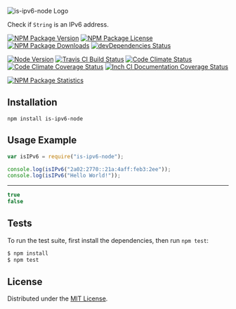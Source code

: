 ![is-ipv6-node Logo][logo]

Check if `String` is an IPv6 address.

[![NPM Package Version][npm-package-version-badge]][npm-package-url]
[![NPM Package License][npm-package-license-badge]][npm-package-license-url]
[![NPM Package Downloads][npm-package-downloads-badge]][npm-package-url]
[![devDependencies Status][devDependencies-status-badge]][devDependencies-status-page-url]

[![Node Version][node-version-badge]][node-downloads-page-url]
[![Travis CI Build Status][travis-ci-build-status-badge]][travis-ci-build-status-page-url]
[![Code Climate Status][code-climate-status-badge]][code-climate-status-page-url]
[![Code Climate Coverage Status][code-climate-coverage-status-badge]][code-climate-coverage-status-page-url]
[![Inch CI Documentation Coverage Status][inch-ci-documentation-coverage-status-badge]][inch-ci-documentation-coverage-status-page-url]

[![NPM Package Statistics][npm-package-statistics-badge]][npm-package-url]

## Installation

`npm install is-ipv6-node`

## Usage Example

```javascript
var isIPv6 = require("is-ipv6-node");

console.log(isIPv6("2a02:2770::21a:4aff:feb3:2ee"));
console.log(isIPv6("Hello World!"));
```

***

```javascript
true
false
```

## Tests

To run the test suite, first install the dependencies, then run `npm test`:

```bash
$ npm install
$ npm test
```

## License

Distributed under the [MIT License](LICENSE).

[logo]: https://cldup.com/v8he-2NwRt.png

[npm-package-url]: https://npmjs.org/package/is-ipv6-node

[npm-package-version-badge]: https://img.shields.io/npm/v/is-ipv6-node.svg?style=flat-square

[npm-package-license-badge]: https://img.shields.io/npm/l/is-ipv6-node.svg?style=flat-square
[npm-package-license-url]: http://opensource.org/licenses/MIT

[npm-package-downloads-badge]: https://img.shields.io/npm/dm/is-ipv6-node.svg?style=flat-square

[devDependencies-status-badge]: https://david-dm.org/AnatoliyGatt/is-ipv6-node/dev-status.svg?style=flat-square
[devDependencies-status-page-url]: https://david-dm.org/AnatoliyGatt/is-ipv6-node#info=devDependencies

[node-version-badge]: https://img.shields.io/node/v/is-ipv6-node.svg?style=flat-square
[node-downloads-page-url]: https://nodejs.org/download/

[travis-ci-build-status-badge]: https://img.shields.io/travis/AnatoliyGatt/is-ipv6-node.svg?style=flat-square
[travis-ci-build-status-page-url]: https://travis-ci.org/AnatoliyGatt/is-ipv6-node

[code-climate-status-badge]: https://img.shields.io/codeclimate/github/AnatoliyGatt/is-ipv6-node.svg?style=flat-square
[code-climate-status-page-url]: https://codeclimate.com/github/AnatoliyGatt/is-ipv6-node

[code-climate-coverage-status-badge]: https://img.shields.io/codeclimate/coverage/github/AnatoliyGatt/is-ipv6-node.svg?style=flat-square
[code-climate-coverage-status-page-url]: https://codeclimate.com/github/AnatoliyGatt/is-ipv6-node/coverage

[inch-ci-documentation-coverage-status-badge]: https://inch-ci.org/github/AnatoliyGatt/is-ipv6-node.svg?style=flat-square
[inch-ci-documentation-coverage-status-page-url]: https://inch-ci.org/github/AnatoliyGatt/is-ipv6-node

[npm-package-statistics-badge]: https://nodei.co/npm/is-ipv6-node.png?downloads=true&downloadRank=true&stars=true